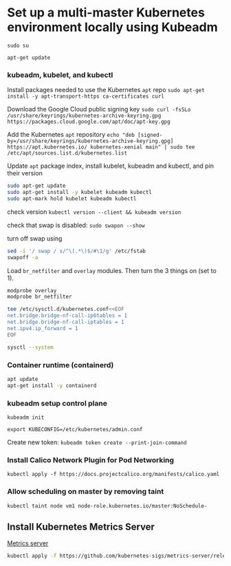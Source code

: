 # Set up a multi-master Kubernetes environment locally using Kubeadm

`sudo su`

`apt-get update`

### kubeadm, kubelet, and kubectl

Install packages needed to use the Kubernetes `apt` repo
`sudo apt-get install -y apt-transport-https ca-certificates curl`

Download the Google Cloud public signing key
`sudo curl -fsSLo /usr/share/keyrings/kubernetes-archive-keyring.gpg https://packages.cloud.google.com/apt/doc/apt-key.gpg`

Add the Kubernetes `apt` repository
`echo "deb [signed-by=/usr/share/keyrings/kubernetes-archive-keyring.gpg] https://apt.kubernetes.io/ kubernetes-xenial main" | sudo tee /etc/apt/sources.list.d/kubernetes.list`

Update `apt` package index, install kubelet, kubeadm and kubectl, and pin their version

```bash
sudo apt-get update
sudo apt-get install -y kubelet kubeadm kubectl
sudo apt-mark hold kubelet kubeadm kubectl
```

check version
`kubectl version --client && kubeadm version`

check that swap is disabled: `sudo swapon --show`

turn off swap using

```bash
sed -i '/ swap / s/^\(.*\)$/#\1/g' /etc/fstab
swapoff -a
```

Load `br_netfilter` and `overlay` modules. Then turn the 3 things on (set to 1).

```bash
modprobe overlay
modprobe br_netfilter

tee /etc/sysctl.d/kubernetes.conf<<EOF
net.bridge.bridge-nf-call-ip6tables = 1
net.bridge.bridge-nf-call-iptables = 1
net.ipv4.ip_forward = 1
EOF

sysctl --system
```

### Container runtime (containerd)

```bash
apt update
apt-get install -y containerd
```

### kubeadm setup control plane
`kubeadm init`

`export KUBECONFIG=/etc/kubernetes/admin.conf`

Create new token:
`kubeadm token create --print-join-command`

### Install Calico Network Plugin for Pod Networking

`kubectl apply -f https://docs.projectcalico.org/manifests/calico.yaml`

### Allow scheduling on master by removing taint

`kubectl taint node vm1 node-role.kubernetes.io/master:NoSchedule-`

## Install Kubernetes Metrics Server

[Metrics server](https://github.com/kubernetes-sigs/metrics-server)

```bash
kubectl apply -f https://github.com/kubernetes-sigs/metrics-server/releases/latest/download/components.yaml
```

